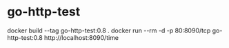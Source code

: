 # go-http-test
docker build --tag go-http-test:0.8 .
docker run --rm -d -p 80:8090/tcp go-http-test:0.8
http://localhost:8090/time
